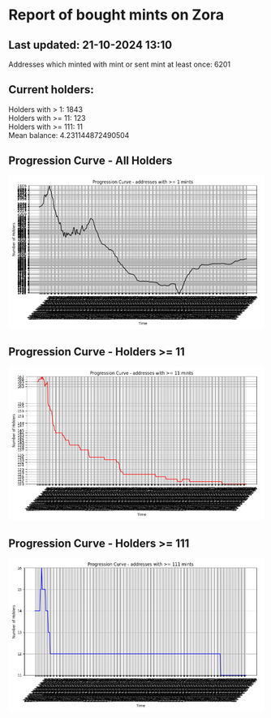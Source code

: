 # Report of bought mints on Zora
## Last updated: 21-10-2024 13:10
Addresses which minted with mint or sent mint at least once: 6201

## Current holders:
Holders with > 1: 1843  
Holders with >= 11: 123  
Holders with >= 111: 11  
Mean balance: 4.231144872490504  

## Progression Curve - All Holders
![addresses with >= 1 mint](progression_curve_all.png)
## Progression Curve - Holders >= 11
![addresses with >= 11 mints](progression_curve_gt_11.png)
## Progression Curve - Holders >= 111
![addresses with >= 111 mints](progression_curve_gt_111.png)
